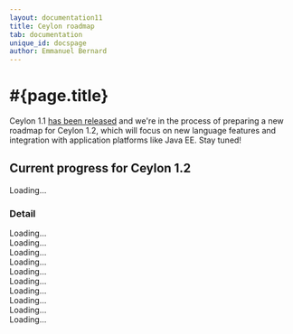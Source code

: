 ```yaml
---
layout: documentation11
title: Ceylon roadmap
tab: documentation
unique_id: docspage
author: Emmanuel Bernard
---
```

# #{page.title}

Ceylon 1.1 [has been released](/download) and we're in the 
process of preparing a new roadmap for Ceylon 1.2, which 
will focus on new language features and integration with 
application platforms like Java EE. Stay tuned!

<!--
However, our roadmap is quite well-defined:

- Ceylon 1.0
  - [Milestone 1](#milestone_1_done)
  - [Milestone 2](#milestone_2_done)
  - [Milestone 3](#milestone_3_done)
  - [Milestone 4](#milestone_4_done)
  - [Milestone 5](#milestone_5_done) 
  - [Milestone 6](#milestone_6_done) (latest release)
-->


## Current progress for Ceylon 1.2

<div id="milestones-progress">
    <div id="milestone-overall">Loading…</div>
    <h3>Detail</h3>
    <div data-title="Typechecker / language specification" data-repo="ceylon-spec" data-milestone="11">Loading…</div>
    <div data-title="JVM compiler / documentation compiler" data-repo="ceylon-compiler" data-milestone="11">Loading…</div>
    <div data-title="JS compiler" data-repo="ceylon-js" data-milestone="8">Loading…</div>
    <div data-title="Language module" data-repo="ceylon.language" data-milestone="10">Loading…</div>
    <div data-title="Module resolver" data-repo="ceylon-module-resolver" data-milestone="10">Loading…</div>
    <div data-title="Runtime" data-repo="ceylon-runtime" data-milestone="11">Loading…</div>
    <div data-title="Common" data-repo="ceylon-common" data-milestone="7">Loading…</div>
    <div data-title="IDE" data-repo="ceylon-ide-eclipse" data-milestone="11">Loading…</div>
    <div data-title="SDK" data-repo="ceylon-sdk" data-milestone="8">Loading…</div>
    <div data-title="Formatter" data-repo="ceylon.formatter" data-milestone="6">Loading…</div>
</div>

